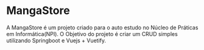 # MangaStore

A MangaStore é um projeto criado para o auto estudo no Núcleo de Práticas em Informática(NPI). O Objetivo do projeto é criar um CRUD simples utilizando Springboot e Vuejs + Vuetify.